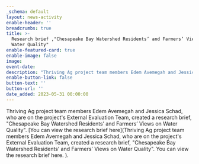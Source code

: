 ```yaml
---
_schema: default
layout: news-activity
enable-header: ''
breadcrumbs: true
title: >-
  Research brief ,"Chesapeake Bay Watershed Residents’ and Farmers’ Views on
  Water Quality"
enable-featured-card: true
enable-image: false
image:
event-date:
description: "Thriving Ag project team members Edem Avemegah and Jessica Schad, who are on the project's External Evaluation Team, created a research brief, \"Chesapeake Bay Watershed Residents’ and Farmers’ Views on Water Quality\". You can view the research brief here.\_"
enable-button-link: false
button-text: ''
button-url: ''
date_added: 2023-05-31 00:00:00
---
```

Thriving Ag project team members Edem Avemegah and Jessica Schad, who are on the project's External Evaluation Team, created a research brief, "Chesapeake Bay Watershed Residents’ and Farmers’ Views on Water Quality". [You can view the research brief here](Thriving Ag project team members Edem Avemegah and Jessica Schad, who are on the project's External Evaluation Team, created a research brief, &quot;Chesapeake Bay Watershed Residents’ and Farmers’ Views on Water Quality&quot;. You can view the research brief here. ).